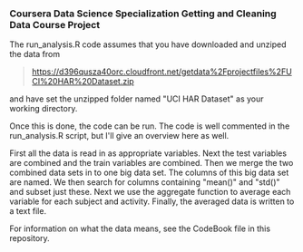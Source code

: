 ### Coursera Data Science Specialization Getting and Cleaning Data Course Project

The run_analysis.R code assumes that you have downloaded and unziped the data from

> https://d396qusza40orc.cloudfront.net/getdata%2Fprojectfiles%2FUCI%20HAR%20Dataset.zip

and have set the unzipped folder named "UCI HAR Dataset" as your working directory.

Once this is done, the code can be run.
The code is well commented in the run_analysis.R script, but I'll give an overview here as well.

First all the data is read in as appropriate variables.
Next the test variables are combined and the train variables are combined.
Then we merge the two combined data sets in to one big data set.
The columns of this big data set are named.
We then search for columns containing "mean()" and "std()" and subset just these.
Next we use the aggregate function to average each variable for each subject and activity.
Finally, the averaged data is written to a text file.

For information on what the data means, see the CodeBook file in this repository.

